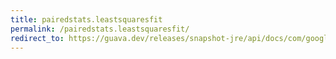 ```yaml
---
title: pairedstats.leastsquaresfit
permalink: /pairedstats.leastsquaresfit/
redirect_to: https://guava.dev/releases/snapshot-jre/api/docs/com/google/common/math/PairedStats.html#leastSquaresFit--
---
```

